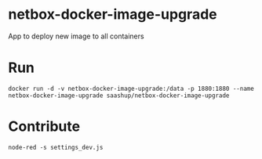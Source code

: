 # netbox-docker-image-upgrade
App to deploy new image to all containers

# Run

```
docker run -d -v netbox-docker-image-upgrade:/data -p 1880:1880 --name netbox-docker-image-upgrade saashup/netbox-docker-image-upgrade
```

# Contribute 

```
node-red -s settings_dev.js
```
